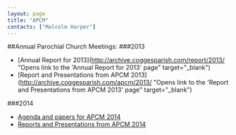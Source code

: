 ```yaml
---
layout: page
title: "APCM"
contacts: ["Malcolm Harper"]
---
```

##Annual Parochial Church Meetings:
###2013
* [Annual Report for 2013](http://archive.coggesparish.com/report/2013/ "Opens link to the 'Annual Report for 2013' page" target="_blank")
* [Report and Presentations from APCM 2013](http://archive.coggesparish.com/apcm/2013/ "Opens link to the 'Report and Presentations from APCM 2013' page" target="_blank")

###2014
* [Agenda and papers for APCM 2014](./2014/test_agenda.html "Opens link to the 'Agenda and papers for APCM 2014' page")
* [Reports and Presentations from APCM 2014](./2014/test_reports.html "Opens link to the 'Reports and Presentations from APCM 2014' page")
